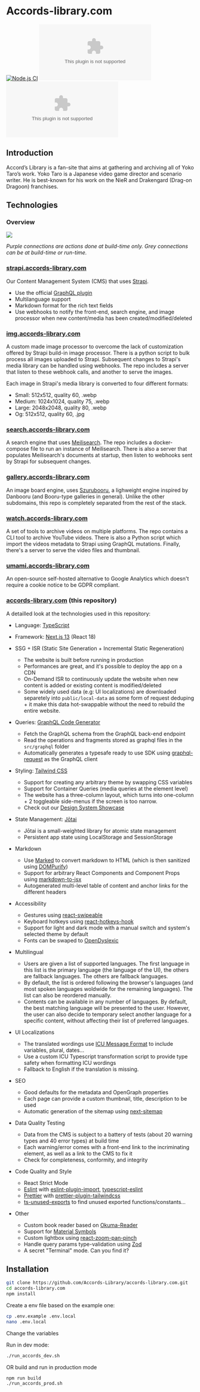 # Accords-library.com

[![Node.js CI](https://github.com/Accords-Library/accords-library.com/actions/workflows/node.js.yml/badge.svg?branch=main)](https://github.com/Accords-Library/accords-library.com/actions/workflows/node.js.yml)
[![GitHub](https://img.shields.io/github/license/Accords-Library/accords-library.com?style=flat-square)](https://github.com/Accords-Library/accords-library.com/blob/main/LICENSE)
![Libraries.io dependency status for GitHub repo](https://img.shields.io/librariesio/github/Accords-Library/accords-library.com?style=flat-square)

## Introduction

Accord’s Library is a fan-site that aims at gathering and archiving all of Yoko Taro’s work.
Yoko Taro is a Japanese video game director and scenario writer. He is best-known for his work on the NieR and Drakengard (Drag-on Dragoon) franchises.

## Technologies

### Overview

![](docs/project-mind-map.png)

_Purple connections are actions done at build-time only. Grey connections can be at build-time or run-time._

### [strapi.accords-library.com](https://github.com/Accords-Library/strapi.accords-library.com)

Our Content Management System (CMS) that uses [Strapi](https://strapi.io/).

- Use the official [GraphQL plugin](https://market.strapi.io/plugins/@strapi-plugin-graphql)
- Multilanguage support
- Markdown format for the rich text fields
- Use webhooks to notify the front-end, search engine, and image processor when new content/media has been created/modified/deleted

### [img.accords-library.com](https://github.com/Accords-Library/img.accords-library.com)

A custom made image processor to overcome the lack of customization offered by Strapi build-in image processor. There is a python script to bulk process all images uploaded to Strapi. Subsequent changes to Strapi's media library can be handled using webhooks. The repo includes a server that listen to these webhook calls, and another to serve the images.

Each image in Strapi's media library is converted to four different formats:

- Small: 512x512, quality 60, .webp
- Medium: 1024x1024, quality 75, .webp
- Large: 2048x2048, quality 80, .webp
- Og: 512x512, quality 60, .jpg

### [search.accords-library.com](https://github.com/Accords-Library/search.accords-library.com)

A search engine that uses [Meilisearch](https://www.meilisearch.com/).
The repo includes a docker-compose file to run an instance of Meilisearch. There is also a server that populates Meilisearch's documents at startup, then listen to webhooks sent by Strapi for subsequent changes.

### [gallery.accords-library.com](https://github.com/Accords-Library/gallery.accords-library.com)

An image board engine, uses [Szurubooru](https://github.com/rr-/szurubooru), a lighweight engine inspired by Danbooru (and Booru-type galleries in general). Unlike the other subdomains, this repo is completely separated from the rest of the stack.

### [watch.accords-library.com](https://github.com/Accords-Library/watch.accords-library.com)

A set of tools to archive videos on multiple platforms. The repo contains a CLI tool to archive YouTube videos. There is also a Python script which import the videos metadata to Strapi using GraphQL mutations. Finally, there's a server to serve the video files and thumbnail.

### [umami.accords-library.com](https://umami.is/)

An open-source self-hosted alternative to Google Analytics which doesn't require a cookie notice to be GDPR compliant.

### [accords-library.com](https://github.com/Accords-Library/accords-library.com) (this repository)

A detailled look at the technologies used in this repository:

- Language: [TypeScript](https://www.typescriptlang.org/)

- Framework: [Next.js 13](https://nextjs.org/) (React 18)

- SSG + ISR (Static Site Generation + Incremental Static Regeneration)

  - The website is built before running in production
  - Performances are great, and it's possible to deploy the app on a CDN
  - On-Demand ISR to continuously update the website when new content is added or existing content is modified/deleted
  - Some widely used data (e.g: UI localizations) are downloaded separetely into `public/local-data` as some form of request deduping + it make this data hot-swappable without the need to rebuild the entire website.

- Queries: [GraphQL Code Generator](https://www.graphql-code-generator.com/)

  - Fetch the GraphQL schema from the GraphQL back-end endpoint
  - Read the operations and fragments stored as graphql files in the `src/graphql` folder
  - Automatically generates a typesafe ready to use SDK using [graphql-request](https://www.npmjs.com/package/graphql-request) as the GraphQL client

- Styling: [Tailwind CSS](https://tailwindcss.com/)

  - Support for creating any arbitrary theme by swapping CSS variables
  - Support for Container Queries (media queries at the element level)
  - The website has a three-column layout, which turns into one-column + 2 toggleable side-menus if the screen is too narrow.
  - Check out our [Design System Showcase](https://accords-library.com/dev/showcase/design-system)

- State Management: [Jōtai](https://jotai.org/)

  - Jōtai is a small-weighted library for atomic state management
  - Persistent app state using LocalStorage and SessionStorage

- Markdown

  - Use [Marked](https://www.npmjs.com/package/marked) to convert markdown to HTML (which is then sanitized using [DOMPurify](https://www.npmjs.com/package/isomorphic-dompurify))
  - Support for arbitrary React Components and Component Props using [markdown-to-jsx](https://www.npmjs.com/package/markdown-to-jsx)
  - Autogenerated multi-level table of content and anchor links for the different headers

- Accessibility

  - Gestures using [react-swipeable](https://www.npmjs.com/package/react-swipeable)
  - Keyboard hotkeys using [react-hotkeys-hook](https://www.npmjs.com/package/react-hotkeys-hook)
  - Support for light and dark mode with a manual switch and system's selected theme by default
  - Fonts can be swaped to [OpenDyslexic](https://www.npmjs.com/package/@fontsource/opendyslexic)

- Multilingual

  - Users are given a list of supported languages. The first language in this list is the primary language (the language of the UI), the others are fallback languages. The others are fallback languages.
  - By default, the list is ordered following the browser's languages (and most spoken languages woldwide for the remaining languages). The list can also be reordered manually.
  - Contents can be available in any number of languages. By default, the best matching language will be presented to the user. However, the user can also decide to temporary select another language for a specific content, without affecting their list of preferred languages.

- UI Localizations

  - The translated wordings use [ICU Message Format](https://unicode-org.github.io/icu/userguide/format_parse/messages/) to include variables, plural, dates...
  - Use a custom ICU Typescript transformation script to provide type safety when formatting ICU wordings
  - Fallback to English if the translation is missing.

- SEO

  - Good defaults for the metadata and OpenGraph properties
  - Each page can provide a custom thumbnail, title, description to be used
  - Automatic generation of the sitemap using [next-sitemap](https://www.npmjs.com/package/next-sitemap)

- Data Quality Testing

  - Data from the CMS is subject to a battery of tests (about 20 warning types and 40 error types) at build time
  - Each warning/error comes with a front-end link to the incriminating element, as well as a link to the CMS to fix it
  - Check for completeness, conformity, and integrity

- Code Quality and Style

  - React Strict Mode
  - [Eslint](https://www.npmjs.com/package/eslint) with [eslint-plugin-import](https://www.npmjs.com/package/eslint-plugin-import), [typescript-eslint](https://www.npmjs.com/package/@typescript-eslint/eslint-plugin)
  - [Prettier](https://www.npmjs.com/package/prettier) with [prettier-plugin-tailwindcss](https://www.npmjs.com/package/prettier-plugin-tailwindcss)
  - [ts-unused-exports](https://www.npmjs.com/package/ts-unused-exports) to find unused exported functions/constants...

- Other

  - Custom book reader based on [Okuma-Reader](https://github.com/DrMint/Okuma-Reader)
  - Support for [Material Symbols](https://fonts.google.com/icons)
  - Custom lightbox using [react-zoom-pan-pinch](https://www.npmjs.com/package/react-zoom-pan-pinch)
  - Handle query params type-validation using [Zod](https://zod.dev/)
  - A secret "Terminal" mode. Can you find it?

## Installation

```bash
git clone https://github.com/Accords-Library/accords-library.com.git
cd accords-library.com
npm install
```

Create a env file based on the example one:

```bash
cp .env.example .env.local
nano .env.local
```

Change the variables

Run in dev mode:

```bash
./run_accords_dev.sh
```

OR build and run in production mode

```bash
npm run build
./run_accords_prod.sh
```
